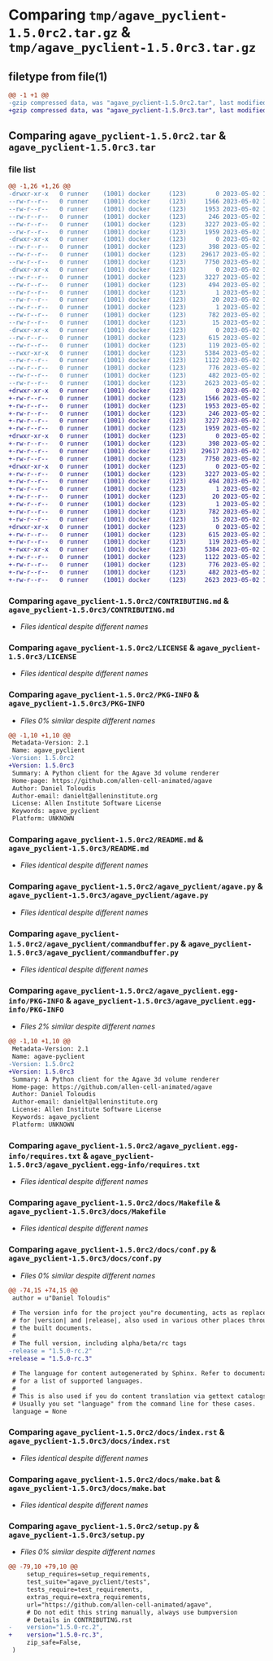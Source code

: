 # Comparing `tmp/agave_pyclient-1.5.0rc2.tar.gz` & `tmp/agave_pyclient-1.5.0rc3.tar.gz`

## filetype from file(1)

```diff
@@ -1 +1 @@
-gzip compressed data, was "agave_pyclient-1.5.0rc2.tar", last modified: Tue May  2 15:09:30 2023, max compression
+gzip compressed data, was "agave_pyclient-1.5.0rc3.tar", last modified: Tue May  2 19:53:22 2023, max compression
```

## Comparing `agave_pyclient-1.5.0rc2.tar` & `agave_pyclient-1.5.0rc3.tar`

### file list

```diff
@@ -1,26 +1,26 @@
-drwxr-xr-x   0 runner    (1001) docker     (123)        0 2023-05-02 15:09:30.379960 agave_pyclient-1.5.0rc2/
--rw-r--r--   0 runner    (1001) docker     (123)     1566 2023-05-02 15:09:20.000000 agave_pyclient-1.5.0rc2/CONTRIBUTING.md
--rw-r--r--   0 runner    (1001) docker     (123)     1953 2023-05-02 15:09:20.000000 agave_pyclient-1.5.0rc2/LICENSE
--rw-r--r--   0 runner    (1001) docker     (123)      246 2023-05-02 15:09:20.000000 agave_pyclient-1.5.0rc2/MANIFEST.in
--rw-r--r--   0 runner    (1001) docker     (123)     3227 2023-05-02 15:09:30.379960 agave_pyclient-1.5.0rc2/PKG-INFO
--rw-r--r--   0 runner    (1001) docker     (123)     1959 2023-05-02 15:09:20.000000 agave_pyclient-1.5.0rc2/README.md
-drwxr-xr-x   0 runner    (1001) docker     (123)        0 2023-05-02 15:09:30.379960 agave_pyclient-1.5.0rc2/agave_pyclient/
--rw-r--r--   0 runner    (1001) docker     (123)      398 2023-05-02 15:09:20.000000 agave_pyclient-1.5.0rc2/agave_pyclient/__init__.py
--rw-r--r--   0 runner    (1001) docker     (123)    29617 2023-05-02 15:09:20.000000 agave_pyclient-1.5.0rc2/agave_pyclient/agave.py
--rw-r--r--   0 runner    (1001) docker     (123)     7750 2023-05-02 15:09:20.000000 agave_pyclient-1.5.0rc2/agave_pyclient/commandbuffer.py
-drwxr-xr-x   0 runner    (1001) docker     (123)        0 2023-05-02 15:09:30.379960 agave_pyclient-1.5.0rc2/agave_pyclient.egg-info/
--rw-r--r--   0 runner    (1001) docker     (123)     3227 2023-05-02 15:09:30.000000 agave_pyclient-1.5.0rc2/agave_pyclient.egg-info/PKG-INFO
--rw-r--r--   0 runner    (1001) docker     (123)      494 2023-05-02 15:09:30.000000 agave_pyclient-1.5.0rc2/agave_pyclient.egg-info/SOURCES.txt
--rw-r--r--   0 runner    (1001) docker     (123)        1 2023-05-02 15:09:30.000000 agave_pyclient-1.5.0rc2/agave_pyclient.egg-info/dependency_links.txt
--rw-r--r--   0 runner    (1001) docker     (123)       20 2023-05-02 15:09:30.000000 agave_pyclient-1.5.0rc2/agave_pyclient.egg-info/entry_points.txt
--rw-r--r--   0 runner    (1001) docker     (123)        1 2023-05-02 15:09:30.000000 agave_pyclient-1.5.0rc2/agave_pyclient.egg-info/not-zip-safe
--rw-r--r--   0 runner    (1001) docker     (123)      782 2023-05-02 15:09:30.000000 agave_pyclient-1.5.0rc2/agave_pyclient.egg-info/requires.txt
--rw-r--r--   0 runner    (1001) docker     (123)       15 2023-05-02 15:09:30.000000 agave_pyclient-1.5.0rc2/agave_pyclient.egg-info/top_level.txt
-drwxr-xr-x   0 runner    (1001) docker     (123)        0 2023-05-02 15:09:30.379960 agave_pyclient-1.5.0rc2/docs/
--rw-r--r--   0 runner    (1001) docker     (123)      615 2023-05-02 15:09:20.000000 agave_pyclient-1.5.0rc2/docs/Makefile
--rw-r--r--   0 runner    (1001) docker     (123)      119 2023-05-02 15:09:20.000000 agave_pyclient-1.5.0rc2/docs/agave_renderer.rst
--rwxr-xr-x   0 runner    (1001) docker     (123)     5384 2023-05-02 15:09:20.000000 agave_pyclient-1.5.0rc2/docs/conf.py
--rw-r--r--   0 runner    (1001) docker     (123)     1122 2023-05-02 15:09:20.000000 agave_pyclient-1.5.0rc2/docs/index.rst
--rw-r--r--   0 runner    (1001) docker     (123)      776 2023-05-02 15:09:20.000000 agave_pyclient-1.5.0rc2/docs/make.bat
--rw-r--r--   0 runner    (1001) docker     (123)      482 2023-05-02 15:09:30.383960 agave_pyclient-1.5.0rc2/setup.cfg
--rw-r--r--   0 runner    (1001) docker     (123)     2623 2023-05-02 15:09:20.000000 agave_pyclient-1.5.0rc2/setup.py
+drwxr-xr-x   0 runner    (1001) docker     (123)        0 2023-05-02 19:53:22.735859 agave_pyclient-1.5.0rc3/
+-rw-r--r--   0 runner    (1001) docker     (123)     1566 2023-05-02 19:53:09.000000 agave_pyclient-1.5.0rc3/CONTRIBUTING.md
+-rw-r--r--   0 runner    (1001) docker     (123)     1953 2023-05-02 19:53:09.000000 agave_pyclient-1.5.0rc3/LICENSE
+-rw-r--r--   0 runner    (1001) docker     (123)      246 2023-05-02 19:53:09.000000 agave_pyclient-1.5.0rc3/MANIFEST.in
+-rw-r--r--   0 runner    (1001) docker     (123)     3227 2023-05-02 19:53:22.735859 agave_pyclient-1.5.0rc3/PKG-INFO
+-rw-r--r--   0 runner    (1001) docker     (123)     1959 2023-05-02 19:53:09.000000 agave_pyclient-1.5.0rc3/README.md
+drwxr-xr-x   0 runner    (1001) docker     (123)        0 2023-05-02 19:53:22.735859 agave_pyclient-1.5.0rc3/agave_pyclient/
+-rw-r--r--   0 runner    (1001) docker     (123)      398 2023-05-02 19:53:09.000000 agave_pyclient-1.5.0rc3/agave_pyclient/__init__.py
+-rw-r--r--   0 runner    (1001) docker     (123)    29617 2023-05-02 19:53:09.000000 agave_pyclient-1.5.0rc3/agave_pyclient/agave.py
+-rw-r--r--   0 runner    (1001) docker     (123)     7750 2023-05-02 19:53:09.000000 agave_pyclient-1.5.0rc3/agave_pyclient/commandbuffer.py
+drwxr-xr-x   0 runner    (1001) docker     (123)        0 2023-05-02 19:53:22.735859 agave_pyclient-1.5.0rc3/agave_pyclient.egg-info/
+-rw-r--r--   0 runner    (1001) docker     (123)     3227 2023-05-02 19:53:22.000000 agave_pyclient-1.5.0rc3/agave_pyclient.egg-info/PKG-INFO
+-rw-r--r--   0 runner    (1001) docker     (123)      494 2023-05-02 19:53:22.000000 agave_pyclient-1.5.0rc3/agave_pyclient.egg-info/SOURCES.txt
+-rw-r--r--   0 runner    (1001) docker     (123)        1 2023-05-02 19:53:22.000000 agave_pyclient-1.5.0rc3/agave_pyclient.egg-info/dependency_links.txt
+-rw-r--r--   0 runner    (1001) docker     (123)       20 2023-05-02 19:53:22.000000 agave_pyclient-1.5.0rc3/agave_pyclient.egg-info/entry_points.txt
+-rw-r--r--   0 runner    (1001) docker     (123)        1 2023-05-02 19:53:22.000000 agave_pyclient-1.5.0rc3/agave_pyclient.egg-info/not-zip-safe
+-rw-r--r--   0 runner    (1001) docker     (123)      782 2023-05-02 19:53:22.000000 agave_pyclient-1.5.0rc3/agave_pyclient.egg-info/requires.txt
+-rw-r--r--   0 runner    (1001) docker     (123)       15 2023-05-02 19:53:22.000000 agave_pyclient-1.5.0rc3/agave_pyclient.egg-info/top_level.txt
+drwxr-xr-x   0 runner    (1001) docker     (123)        0 2023-05-02 19:53:22.735859 agave_pyclient-1.5.0rc3/docs/
+-rw-r--r--   0 runner    (1001) docker     (123)      615 2023-05-02 19:53:09.000000 agave_pyclient-1.5.0rc3/docs/Makefile
+-rw-r--r--   0 runner    (1001) docker     (123)      119 2023-05-02 19:53:09.000000 agave_pyclient-1.5.0rc3/docs/agave_renderer.rst
+-rwxr-xr-x   0 runner    (1001) docker     (123)     5384 2023-05-02 19:53:09.000000 agave_pyclient-1.5.0rc3/docs/conf.py
+-rw-r--r--   0 runner    (1001) docker     (123)     1122 2023-05-02 19:53:09.000000 agave_pyclient-1.5.0rc3/docs/index.rst
+-rw-r--r--   0 runner    (1001) docker     (123)      776 2023-05-02 19:53:09.000000 agave_pyclient-1.5.0rc3/docs/make.bat
+-rw-r--r--   0 runner    (1001) docker     (123)      482 2023-05-02 19:53:22.739859 agave_pyclient-1.5.0rc3/setup.cfg
+-rw-r--r--   0 runner    (1001) docker     (123)     2623 2023-05-02 19:53:09.000000 agave_pyclient-1.5.0rc3/setup.py
```

### Comparing `agave_pyclient-1.5.0rc2/CONTRIBUTING.md` & `agave_pyclient-1.5.0rc3/CONTRIBUTING.md`

 * *Files identical despite different names*

### Comparing `agave_pyclient-1.5.0rc2/LICENSE` & `agave_pyclient-1.5.0rc3/LICENSE`

 * *Files identical despite different names*

### Comparing `agave_pyclient-1.5.0rc2/PKG-INFO` & `agave_pyclient-1.5.0rc3/PKG-INFO`

 * *Files 0% similar despite different names*

```diff
@@ -1,10 +1,10 @@
 Metadata-Version: 2.1
 Name: agave_pyclient
-Version: 1.5.0rc2
+Version: 1.5.0rc3
 Summary: A Python client for the Agave 3d volume renderer
 Home-page: https://github.com/allen-cell-animated/agave
 Author: Daniel Toloudis
 Author-email: danielt@alleninstitute.org
 License: Allen Institute Software License
 Keywords: agave_pyclient
 Platform: UNKNOWN
```

### Comparing `agave_pyclient-1.5.0rc2/README.md` & `agave_pyclient-1.5.0rc3/README.md`

 * *Files identical despite different names*

### Comparing `agave_pyclient-1.5.0rc2/agave_pyclient/agave.py` & `agave_pyclient-1.5.0rc3/agave_pyclient/agave.py`

 * *Files identical despite different names*

### Comparing `agave_pyclient-1.5.0rc2/agave_pyclient/commandbuffer.py` & `agave_pyclient-1.5.0rc3/agave_pyclient/commandbuffer.py`

 * *Files identical despite different names*

### Comparing `agave_pyclient-1.5.0rc2/agave_pyclient.egg-info/PKG-INFO` & `agave_pyclient-1.5.0rc3/agave_pyclient.egg-info/PKG-INFO`

 * *Files 2% similar despite different names*

```diff
@@ -1,10 +1,10 @@
 Metadata-Version: 2.1
 Name: agave-pyclient
-Version: 1.5.0rc2
+Version: 1.5.0rc3
 Summary: A Python client for the Agave 3d volume renderer
 Home-page: https://github.com/allen-cell-animated/agave
 Author: Daniel Toloudis
 Author-email: danielt@alleninstitute.org
 License: Allen Institute Software License
 Keywords: agave_pyclient
 Platform: UNKNOWN
```

### Comparing `agave_pyclient-1.5.0rc2/agave_pyclient.egg-info/requires.txt` & `agave_pyclient-1.5.0rc3/agave_pyclient.egg-info/requires.txt`

 * *Files identical despite different names*

### Comparing `agave_pyclient-1.5.0rc2/docs/Makefile` & `agave_pyclient-1.5.0rc3/docs/Makefile`

 * *Files identical despite different names*

### Comparing `agave_pyclient-1.5.0rc2/docs/conf.py` & `agave_pyclient-1.5.0rc3/docs/conf.py`

 * *Files 0% similar despite different names*

```diff
@@ -74,15 +74,15 @@
 author = u"Daniel Toloudis"
 
 # The version info for the project you"re documenting, acts as replacement
 # for |version| and |release|, also used in various other places throughout
 # the built documents.
 #
 # The full version, including alpha/beta/rc tags
-release = "1.5.0-rc.2"
+release = "1.5.0-rc.3"
 
 # The language for content autogenerated by Sphinx. Refer to documentation
 # for a list of supported languages.
 #
 # This is also used if you do content translation via gettext catalogs.
 # Usually you set "language" from the command line for these cases.
 language = None
```

### Comparing `agave_pyclient-1.5.0rc2/docs/index.rst` & `agave_pyclient-1.5.0rc3/docs/index.rst`

 * *Files identical despite different names*

### Comparing `agave_pyclient-1.5.0rc2/docs/make.bat` & `agave_pyclient-1.5.0rc3/docs/make.bat`

 * *Files identical despite different names*

### Comparing `agave_pyclient-1.5.0rc2/setup.py` & `agave_pyclient-1.5.0rc3/setup.py`

 * *Files 0% similar despite different names*

```diff
@@ -79,10 +79,10 @@
     setup_requires=setup_requirements,
     test_suite="agave_pyclient/tests",
     tests_require=test_requirements,
     extras_require=extra_requirements,
     url="https://github.com/allen-cell-animated/agave",
     # Do not edit this string manually, always use bumpversion
     # Details in CONTRIBUTING.rst
-    version="1.5.0-rc.2",
+    version="1.5.0-rc.3",
     zip_safe=False,
 )
```

